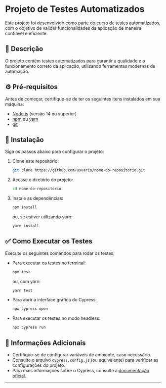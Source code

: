 # Projeto de Testes Automatizados

Este projeto foi desenvolvido como parte do curso de testes automatizados, com o objetivo de validar funcionalidades da aplicação de maneira confiável e eficiente.

## 📖 Descrição

O projeto contém testes automatizados para garantir a qualidade e o funcionamento correto da aplicação, utilizando ferramentas modernas de automação.

## ⚙️ Pré-requisitos

Antes de começar, certifique-se de ter os seguintes itens instalados em sua máquina:

- [Node.js](https://nodejs.org/) (versão 14 ou superior)
- [npm](https://www.npmjs.com/) ou [yarn](https://yarnpkg.com/)
- [git](https://git-scm.com/)

## 🚀 Instalação

Siga os passos abaixo para configurar o projeto:

1. Clone este repositório:
   ```bash
   git clone https://github.com/usuario/nome-do-repositorio.git
   ```

2. Acesse o diretório do projeto:
   ```bash
   cd nome-do-repositorio
   ```

3. Instale as dependências:
   ```bash
   npm install
   ```
   ou, se estiver utilizando yarn:
   ```bash
   yarn install
   ```

## ✅ Como Executar os Testes

Execute os seguintes comandos para rodar os testes:

- Para executar os testes no terminal:
  ```bash
  npm test
  ```
  ou, com yarn:
  ```bash
  yarn test
  ```

- Para abrir a interface gráfica do Cypress:
  ```bash
  npx cypress open
  ```

- Para executar os testes no modo headless:
  ```bash
  npx cypress run
  ```

## 📝 Informações Adicionais

- Certifique-se de configurar variáveis de ambiente, caso necessário.
- Consulte o arquivo `cypress.config.js` (ou equivalente) para verificar as configurações do projeto.
- Para mais informações sobre o Cypress, consulte a [documentação oficial](https://docs.cypress.io/).

---
